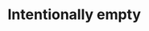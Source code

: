 <!---
title: "Home"
subtitle: "Fun lil subtitle right here"
featuredImage: ""
date: "2019-11-10"
updated: "2021-01-10"
type: "home"
categories: [ "home", "main", "landing" ]
tags: [ "yolo" ]
--->

# Intentionally empty
